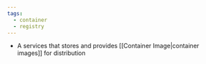 ```yaml
---
tags:
  - container
  - registry
---
```

- A services that stores and provides [[Container Image|container images]] for distribution